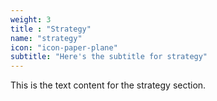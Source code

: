 ```yaml
---
weight: 3
title : "Strategy"
name: "strategy"
icon: "icon-paper-plane"
subtitle: "Here's the subtitle for strategy"
---
```


This is the text content for the strategy section.
